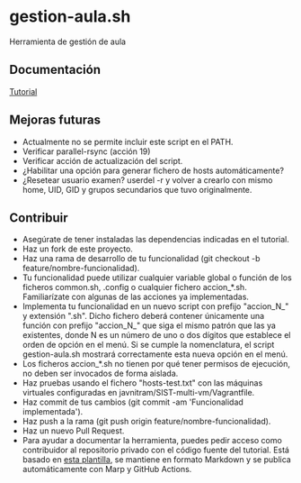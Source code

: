 # gestion-aula.sh

Herramienta de gestión de aula

## Documentación

[Tutorial](https://javnitram.github.io/UTIL-gestion-aula/)

## Mejoras futuras

* Actualmente no se permite incluir este script en el PATH.
* Verificar parallel-rsync (acción 19)
* Verificar acción de actualización del script.
* ¿Habilitar una opción para generar fichero de hosts automáticamente?
* ¿Resetear usuario examen? userdel -r y volver a crearlo con mismo home, UID, GID y grupos secundarios que tuvo originalmente.

## Contribuir

* Asegúrate de tener instaladas las dependencias indicadas en el tutorial.
* Haz un fork de este proyecto.
* Haz una rama de desarrollo de tu funcionalidad (git checkout -b feature/nombre-funcionalidad).
* Tu funcionalidad puede utilizar cualquier variable global o función de los ficheros common.sh, .config o cualquier fichero accion_\*.sh. Familiarízate con algunas de las acciones ya implementadas.
* Implementa tu funcionalidad en un nuevo script con prefijo "accion_N_" y extensión ".sh". Dicho fichero deberá contener únicamente una función con prefijo "accion_N_" que siga el mismo patrón que las ya existentes, donde N es un número de uno o dos dígitos que establece el orden de opción en el menú. Si se cumple la nomenclatura, el script gestion-aula.sh mostrará correctamente esta nueva opción en el menú.
* Los ficheros accion_\*.sh no tienen por qué tener permisos de ejecución, no deben ser invocados de forma aislada.
* Haz pruebas usando el fichero "hosts-test.txt" con las máquinas virtuales configuradas en javnitram/SIST-multi-vm/Vagrantfile.
* Haz commit de tus cambios (git commit -am 'Funcionalidad implementada').
* Haz push a la rama (git push origin feature/nombre-funcionalidad).
* Haz un nuevo Pull Request.
* Para ayudar a documentar la herramienta, puedes pedir acceso como contribuidor al repositorio privado con el código fuente del tutorial. Está basado en [esta plantilla](https://github.com/javnitram/UTIL-marp-template), se mantiene en formato Markdown y se publica automáticamente con Marp y GitHub Actions.
  